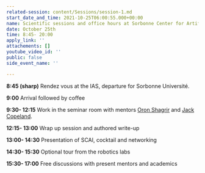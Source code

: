 ```yaml
---
related-session: content/Sessions/session-1.md
start_date_and_time: 2021-10-25T06:00:55.000+00:00
name: Scientific sessions and office hours at Sorbonne Center for Artificial Intelligence
date: October 25th
time: 8:45- 20:00
apply_link: ''
attachements: []
youtube_video_id: ''
public: false
side_event_name: ''

---
```

**8:45 (sharp)** Rendez vous at the IAS, departure for Sorbonne Université.

**9:00** Arrival followed by coffee

**9:30- 12:15** Work in the seminar room with mentors [Oron Shagrir](/mentors#shagrir) and [Jack Copeland](/mentors#copeland).

**12:15- 13:00** Wrap up session and authored write-up

**13:00- 14:30** Presentation of SCAI, cocktail and networking

**14:30- 15:30** Optional tour from the robotics labs

**15:30- 17:00** Free discussions with present mentors and academics